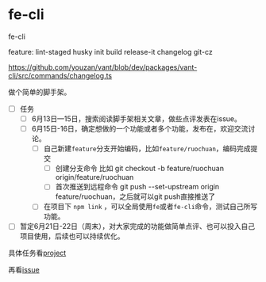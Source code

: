 # fe-cli

fe-cli

feature:
lint-staged husky
init
build
release-it
changelog
git-cz

https://github.com/youzan/vant/blob/dev/packages/vant-cli/src/commands/changelog.ts

做个简单的脚手架。

- [ ] 任务
  - [ ] 6月13日—15日，搜索阅读脚手架相关文章，做些点评发表在issue。
  - [ ] 6月15日-16日，确定想做的一个功能或者多个功能，发布在，欢迎交流讨论。
    - [ ] 自己新建`feature`分支开始编码，比如`feature/ruochuan`，编码完成提交
      - [ ] 创建分支命令 比如 git checkout -b feature/ruochuan origin/feature/ruochuan
      - [ ] 首次推送到远程命令 git push --set-upstream origin feature/ruochuan，之后就可以git push直接推送了
    - [ ] 在项目下 `npm link` ，可以全局使用`fe`或者`fe-cli`命令，测试自己所写功能。
- [ ] 暂定6月21日-22日（周末），对大家完成的功能做简单点评、也可以投入自己项目使用，后续也可以持续优化。

具体任务看[project](https://github.com/lxchuan12/fe-cli/projects)

再看[issue](https://github.com/lxchuan12/fe-cli/issues)